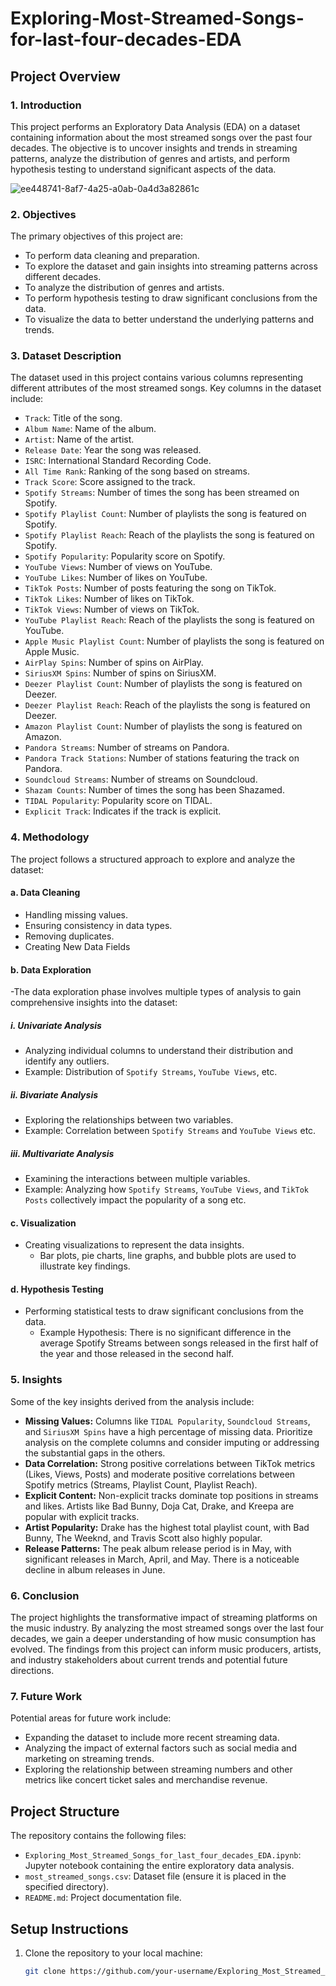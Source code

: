# Exploring-Most-Streamed-Songs-for-last-four-decades-EDA

## Project Overview

### 1. Introduction

This project performs an Exploratory Data Analysis (EDA) on a dataset containing information about the most streamed songs over the past four decades. The objective is to uncover insights and trends in streaming patterns, analyze the distribution of genres and artists, and perform hypothesis testing to understand significant aspects of the data.

![ee448741-8af7-4a25-a0ab-0a4d3a82861c](https://github.com/user-attachments/assets/5d74d780-4c27-4dc2-8ec3-4004c0834507)

### 2. Objectives

The primary objectives of this project are:
- To perform data cleaning and preparation.
- To explore the dataset and gain insights into streaming patterns across different decades.
- To analyze the distribution of genres and artists.
- To perform hypothesis testing to draw significant conclusions from the data.
- To visualize the data to better understand the underlying patterns and trends.

### 3. Dataset Description

The dataset used in this project contains various columns representing different attributes of the most streamed songs. Key columns in the dataset include:
- `Track`: Title of the song.
- `Album Name`: Name of the album.
- `Artist`: Name of the artist.
- `Release Date`: Year the song was released.
- `ISRC`: International Standard Recording Code.
- `All Time Rank`: Ranking of the song based on streams.
- `Track Score`: Score assigned to the track.
- `Spotify Streams`: Number of times the song has been streamed on Spotify.
- `Spotify Playlist Count`: Number of playlists the song is featured on Spotify.
- `Spotify Playlist Reach`: Reach of the playlists the song is featured on Spotify.
- `Spotify Popularity`: Popularity score on Spotify.
- `YouTube Views`: Number of views on YouTube.
- `YouTube Likes`: Number of likes on YouTube.
- `TikTok Posts`: Number of posts featuring the song on TikTok.
- `TikTok Likes`: Number of likes on TikTok.
- `TikTok Views`: Number of views on TikTok.
- `YouTube Playlist Reach`: Reach of the playlists the song is featured on YouTube.
- `Apple Music Playlist Count`: Number of playlists the song is featured on Apple Music.
- `AirPlay Spins`: Number of spins on AirPlay.
- `SiriusXM Spins`: Number of spins on SiriusXM.
- `Deezer Playlist Count`: Number of playlists the song is featured on Deezer.
- `Deezer Playlist Reach`: Reach of the playlists the song is featured on Deezer.
- `Amazon Playlist Count`: Number of playlists the song is featured on Amazon.
- `Pandora Streams`: Number of streams on Pandora.
- `Pandora Track Stations`: Number of stations featuring the track on Pandora.
- `Soundcloud Streams`: Number of streams on Soundcloud.
- `Shazam Counts`: Number of times the song has been Shazamed.
- `TIDAL Popularity`: Popularity score on TIDAL.
- `Explicit Track`: Indicates if the track is explicit.

### 4. Methodology

The project follows a structured approach to explore and analyze the dataset:

#### a. Data Cleaning
- Handling missing values.
- Ensuring consistency in data types.
- Removing duplicates.
- Creating New Data Fields

#### b. Data Exploration
-The data exploration phase involves multiple types of analysis to gain comprehensive insights into the dataset:

##### i. Univariate Analysis
- Analyzing individual columns to understand their distribution and identify any outliers.
- Example: Distribution of `Spotify Streams`, `YouTube Views`, etc.

##### ii. Bivariate Analysis
- Exploring the relationships between two variables.
- Example: Correlation between `Spotify Streams` and `YouTube Views` etc.

##### iii. Multivariate Analysis
- Examining the interactions between multiple variables.
- Example: Analyzing how `Spotify Streams`, `YouTube Views`, and `TikTok Posts` collectively impact the popularity of a song etc.

#### c. Visualization
- Creating visualizations to represent the data insights.
  - Bar plots, pie charts, line graphs, and bubble plots are used to illustrate key findings.

#### d. Hypothesis Testing
- Performing statistical tests to draw significant conclusions from the data.
  - Example Hypothesis: There is no significant difference in the average Spotify Streams between songs released in the first half of the year and those released in the second half.



### 5. Insights

Some of the key insights derived from the analysis include:
- **Missing Values:** Columns like `TIDAL Popularity`, `Soundcloud Streams`, and `SiriusXM Spins` have a high percentage of missing data. Prioritize analysis on the complete columns and consider imputing or addressing the substantial gaps in the others.
- **Data Correlation:** Strong positive correlations between TikTok metrics (Likes, Views, Posts) and moderate positive correlations between Spotify metrics (Streams, Playlist Count, Playlist Reach).
- **Explicit Content:** Non-explicit tracks dominate top positions in streams and likes. Artists like Bad Bunny, Doja Cat, Drake, and Kreepa are popular with explicit tracks.
- **Artist Popularity:** Drake has the highest total playlist count, with Bad Bunny, The Weeknd, and Travis Scott also highly popular.
- **Release Patterns:** The peak album release period is in May, with significant releases in March, April, and May. There is a noticeable decline in album releases in June.

### 6. Conclusion

The project highlights the transformative impact of streaming platforms on the music industry. By analyzing the most streamed songs over the last four decades, we gain a deeper understanding of how music consumption has evolved. The findings from this project can inform music producers, artists, and industry stakeholders about current trends and potential future directions.

### 7. Future Work

Potential areas for future work include:
- Expanding the dataset to include more recent streaming data.
- Analyzing the impact of external factors such as social media and marketing on streaming trends.
- Exploring the relationship between streaming numbers and other metrics like concert ticket sales and merchandise revenue.

## Project Structure

The repository contains the following files:
- `Exploring_Most_Streamed_Songs_for_last_four_decades_EDA.ipynb`: Jupyter notebook containing the entire exploratory data analysis.
- `most_streamed_songs.csv`: Dataset file (ensure it is placed in the specified directory).
- `README.md`: Project documentation file.

## Setup Instructions

1. Clone the repository to your local machine:
   ```bash
   git clone https://github.com/your-username/Exploring_Most_Streamed_Songs.git](https://github.com/Jayita11/Exploring-Most-Streamed-Songs-for-last-four-decades-EDA




